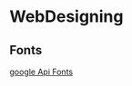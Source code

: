 # WebDesigning
## Fonts
[google Api Fonts](https://medium.freecodecamp.org/how-to-use-google-fonts-in-your-next-web-design-project-e1ad48f1adfa)
